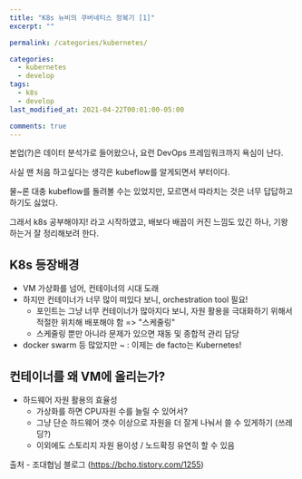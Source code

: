 ```yaml
---
title: "K8s 뉴비의 쿠버네티스 정복기 [1]"
excerpt: ""

permalink: /categories/kubernetes/

categories:
  - kubernetes
  - develop
tags:
  - k8s
  - develop
last_modified_at: 2021-04-22T00:01:00-05:00

comments: true
---
```


본업(?)은 데이터 분석가로 들어왔으나, 요런 DevOps 프레임워크까지 욕심이 난다.

사실 맨 처음 하고싶다는 생각은 kubeflow를 알게되면서 부터이다.

물~론 대충 kubeflow를 돌려볼 수는 있었지만, 모르면서 따라치는 것은 너무 답답하고 하기도 싫었다.

그래서 k8s 공부해야지! 라고 시작하였고, 배보다 배꼽이 커진 느낌도 있긴 하나, 기왕 하는거 잘 정리해보려 한다.

## K8s 등장배경

- VM 가상화를 넘어, 컨테이너의 시대 도래
- 하지만 컨테이너가 너무 많이 떠있다 보니, orchestration tool 필요!
  - 포인트는 그냥 너무 컨테이너가 많아지다 보니, 자원 활용을 극대화하기 위해서 적절한 위치해 배포해야 함 => "스케줄링"
  - 스케줄링 뿐만 아니라 문제가 있으면 재동 및 종합적 관리 담당
- docker swarm 등 많았지만 ~ : 이제는 de facto는 Kubernetes!

## 컨테이너를 왜 VM에 올리는가?

- 하드웨어 자원 활용의 효율성
  - 가상화를 하면 CPU자원 수를 늘릴 수 있어서?
  - 그냥 단순 하드웨어 갯수 이상으로 자원을 더 잘게 나눠서 쓸 수 있게하기 (쓰레딩?)
  - 이외에도 스토리지 자원 용이성 / 노드확징 유연히 할 수 있음

출처 - 조대협님 블로그 (https://bcho.tistory.com/1255)
